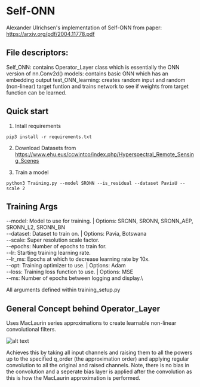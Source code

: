 # Self-ONN #

Alexander Ulrichsen's implementation of Self-ONN from paper: https://arxiv.org/pdf/2004.11778.pdf

## File descriptors: ##

Self_ONN:           contains Operator_Layer class which is essentially the ONN version of nn.Conv2d()
models:             contains basic ONN which has an embedding output
test_ONN_learning:  creates random input and random (non-linear) target funtion and trains network to see if weights from target function can be learned.

## Quick start ##

1) Intall requirements
```
pip3 install -r requirements.txt
```
2) Download Datasets from https://www.ehu.eus/ccwintco/index.php/Hyperspectral_Remote_Sensing_Scenes

3) Train a model
```
python3 Training.py --model SRONN --is_residual --dataset PaviaU --scale 2
```

## Training Args ###
 
--model:    Model to use for training.                          | Options: SRCNN, SRONN, SRONN_AEP, SRONN_L2, SRONN_BN\
--dataset:  Dataset to train on.                                | Options: Pavia, Botswana\
--scale:    Super resolution scale factor.\
--epochs:   Number of epochs to train for.\
--lr:       Starting training learning rate.\
--lr_ms:    Epochs at which to decrease learning rate by 10x.\
--opt:      Training optimizer to use.                          | Options: Adam\
--loss:     Training loss function to use.                      | Options: MSE\
--ms:       Number of epochs between logging and display.\
   
All arguments defined within training_setup.py

## General Concept behind Operator_Layer ##

Uses MacLaurin series approximations to create learnable non-linear convolutional filters.

![alt text](https://github.com/aulrichsen/Self-ONN/blob/main/MacLaurin_Series.png?raw=true)

Achieves this by taking all input channels and raising them to all the powers up to the specified q_order (the approximation order) and applying regular convolution to all the original and raised channels. Note, there is no bias in the convolution and a seperate bias layer is applied after the convolution as this is how the MacLaurin approximation is performed.

